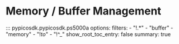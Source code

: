 # Memory / Buffer Management
<!-- Copyright (C) 2025-2025 Pico Technology Ltd. See LICENSE file for terms. -->

::: pypicosdk.pypicosdk.ps5000a
    options:
        filters:
        - "!.*"
        - "buffer"
        - "memory"
        - "!_to_"
        - "!^_"
        show_root_toc_entry: false
        summary: true